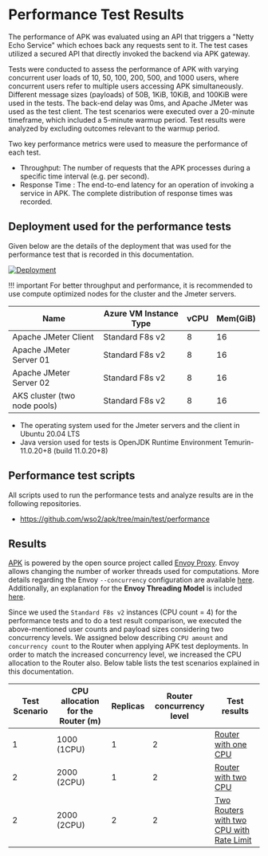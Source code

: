 # Performance Test Results

The performance of APK was evaluated using an API that triggers a "Netty Echo Service" which echoes back any requests sent to it. The test cases utilized a secured API that directly invoked the backend via APK gateway.

Tests were conducted to assess the performance of APK with varying concurrent user loads of 10, 50, 100, 200, 500, and 1000 users, where concurrent users refer to multiple users accessing APK simultaneously. Different message sizes (payloads) of 50B, 1KiB, 10KiB, and 100KiB were used in the tests. The back-end delay was 0ms, and Apache JMeter was used as the test client. The test scenarios were executed over a 20-minute timeframe, which included a 5-minute warmup period. Test results were analyzed by excluding outcomes relevant to the warmup period.

Two key performance metrics were used to measure the performance of each test.

- Throughput: The number of requests that the APK processes during a specific time interval (e.g. per second).
- Response Time : The end-to-end latency for an operation of invoking a service in APK. The complete distribution of response times was recorded.

## Deployment used for the performance tests

Given below are the details of the deployment that was used for the performance test that is recorded in this documentation.

[![Deployment](../../assets/img/performance-test-results/apk-perf-test.png)](../../assets/img/performance-test-results/apk-perf-test.png)

!!! important
    For better throughput and performance, it is recommended to use compute optimized nodes for the cluster and the Jmeter servers.

<table>
<thead>
  <tr>
    <th>Name</th>
    <th>Azure VM Instance Type</th>
    <th>vCPU</th>
    <th>Mem(GiB)</th>
  </tr>
</thead>
<tbody>
  <tr>
    <td>Apache JMeter Client</td>
    <td>Standard F8s v2</td>
    <td>8</td>
    <td>16</td>
  </tr>
  <tr>
    <td>Apache JMeter Server 01</td>
    <td>Standard F8s v2</td>
    <td>8</td>
    <td>16</td>
  </tr>
  <tr>
    <td>Apache JMeter Server 02</td>
    <td>Standard F8s v2</td>
    <td>8</td>
    <td>16</td>
  </tr>
  <tr>
    <td>AKS cluster (two node pools)</td>
    <td>Standard F8s v2</td>
    <td>8</td>
    <td>16</td>
  </tr>
</tbody>
</table>

- The operating system used for the Jmeter servers and the client in Ubuntu 20.04 LTS
- Java version used for tests is OpenJDK Runtime Environment Temurin-11.0.20+8 (build 11.0.20+8)


## Performance test scripts

All scripts used to run the performance tests and analyze results are in the following repositories.

- <a href="https://github.com/wso2/apk/tree/main/test/performance" target="_blank">https://github.com/wso2/apk/tree/main/test/performance</a>


## Results

<a href="https://wso2.com/api-platform-for-k8s/" target="_blank">APK</a> is powered by the open source project called <a href="https://www.envoyproxy.io/" target="_blank">Envoy Proxy</a>. Envoy allows changing the number of worker threads used for computations. More details regarding the Envoy `--concurrency` configuration are available <a href="https://www.envoyproxy.io/docs/envoy/latest/operations/cli#cmdoption-concurrency" target="_blank">here</a>. Additionally, an explanation for the **Envoy Threading Model** is included <a href="https://www.envoyproxy.io/docs/envoy/latest/operations/cli#cmdoption-concurrency" target="_blank">here</a>.

Since we used the `Standard F8s v2` instances (CPU count = 4) for the performance tests and to do a test result comparison, we executed the above-mentioned user counts and payload sizes considering two concurrency levels. We assigned below describing `CPU amount` and `concurrency count` to the Router when applying APK test deployments. In order to match the increased concurrency level, we increased the CPU allocation to the Router also. Below table lists the test scenarios explained in this documentation.

<table>
<thead>
  <tr>
    <th>Test Scenario</th>
    <th>CPU allocation for the Router (m)</th>
    <th>Replicas</th>
    <th>Router concurrency level</th>
    <th>Test results</th>
  </tr>
</thead>
<tbody>
  <tr>
    <td>1</td>
    <td>1000 (1CPU)</td>
    <td>1</td>
    <td>2</td>
    <td><a href="{{base_path}}/en/latest/about-apk/performance-test-results/gateway-router-with-one-cpu/">Router with one CPU</a</td>
  </tr>
  <tr>
    <td>2</td>
    <td>2000 (2CPU)</td>
    <td>1</td>
    <td>2</td>
    <td><a href="{{base_path}}/en/latest/about-apk/performance-test-results/gateway-router-with-two-cpus/">Router with two CPU</a</td>
  </tr>
  <tr>
    <td>2</td>
    <td>2000 (2CPU)</td>
    <td>2</td>
    <td>2</td>
    <td><a href="{{base_path}}/en/latest/about-apk/performance-test-results/two-gateways-of-two-cpus-with-rate-limit/">Two Routers with two CPU with Rate Limit</a</td>
   </tr>
</tbody>
</table>
